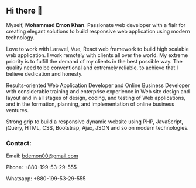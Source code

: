## Hi there 👋
Myself, **Mohammad Emon Khan**.
Passionate web developer with a flair for creating elegant solutions to build responsive web application using modern technology.

Love to work with Laravel, Vue, React web framework to build high scalable web application. I work remotely with clients all over the world. My extreme priority is to fulfill the demand of my clients in the best possible way. The quality need to be conventional and extremely reliable, to achieve that I believe dedication and honesty.

Results-oriented Web Application Developer and Online Business Developer with considerable training and enterprise experience in Web site design and layout and in all stages of design, coding, and testing of Web applications, and in the formation, planning, and implementation of online business ventures.

Strong grip to build a responsive dynamic website using PHP, JavaScript, jQuery, HTML, CSS, Bootstrap, Ajax, JSON and so on modern technologies.


### Contact:
Email: bdemon00@gmail.com

Phone: +880-199-53-29-555

Whatsapp: +880-199-53-29-555
